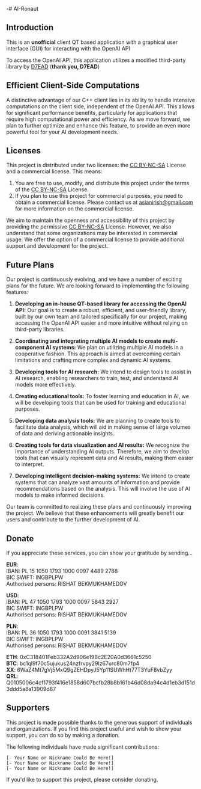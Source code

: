 -# AI-Ronaut

## Introduction

This is an **unofficial** client QT based application with a graphical user interface (GUI) for interacting with the OpenAI API

To access the OpenAI API, this application utilizes a modified third-party library by [D7EAD](https://github.com/D7EAD/liboai) (**thank you, D7EAD**)

## Efficient Client-Side Computations

A distinctive advantage of our C++ client lies in its ability to handle intensive computations on the client side, independent of the OpenAI API. This allows for significant performance benefits, particularly for applications that require high computational power and efficiency. As we move forward, we plan to further optimize and enhance this feature, to provide an even more powerful tool for your AI development needs.

## Licenses

This project is distributed under two licenses: the [CC BY-NC-SA](https://creativecommons.org/licenses/by-nc-sa/4.0/legalcode.txt) License and a commercial license. This means:

1. You are free to use, modify, and distribute this project under the terms of the [CC BY-NC-SA](https://creativecommons.org/licenses/by-nc-sa/4.0/legalcode.txt) License.
2. If you plan to use this project for commercial purposes, you need to obtain a commercial license. Please contact us at asianirish@gmail.com for more information on the commercial license.

We aim to maintain the openness and accessibility of this project by providing the permissive [CC BY-NC-SA](https://creativecommons.org/licenses/by-nc-sa/4.0/legalcode.txt) License. However, we also understand that some organizations may be interested in commercial usage. We offer the option of a commercial license to provide additional support and development for the project.


## Future Plans

Our project is continuously evolving, and we have a number of exciting plans for the future. We are looking forward to implementing the following features:

1. **Developing an in-house QT-based library for accessing the OpenAI API:** Our goal is to create a robust, efficient, and user-friendly library, built by our own team and tailored specifically for our project, making accessing the OpenAI API easier and more intuitive without relying on third-party libraries.
 
2. **Coordinating and integrating multiple AI models to create multi-component AI systems:** We plan on utilizing multiple AI models in a cooperative fashion. This approach is aimed at overcoming certain limitations and crafting more complex and dynamic AI systems.

3. **Developing tools for AI research:** We intend to design tools to assist in AI research, enabling researchers to train, test, and understand AI models more effectively.

4. **Creating educational tools:** To foster learning and education in AI, we will be developing tools that can be used for training and educational purposes.

5. **Developing data analysis tools:** We are planning to create tools to facilitate data analysis, which will aid in making sense of large volumes of data and deriving actionable insights.

6. **Creating tools for data visualization and AI results:** We recognize the importance of understanding AI outputs. Therefore, we aim to develop tools that can visually represent data and AI results, making them easier to interpret.

7. **Developing intelligent decision-making systems:** We intend to create systems that can analyze vast amounts of information and provide recommendations based on the analysis. This will involve the use of AI models to make informed decisions.

Our team is committed to realizing these plans and continuously improving the project. We believe that these enhancements will greatly benefit our users and contribute to the further development of AI.



## Donate

If you appreciate these services, you can show your gratitude by sending...

**EUR**: \
IBAN: PL 15 1050 1793 1000 0097 4489 2788 \
BIC SWIFT: INGBPLPW \
Authorised persons: RISHAT BEKMUKHAMEDOV

**USD**: \
IBAN: PL 47 1050 1793 1000 0097 5843 2927 \
BIC SWIFT: INGBPLPW \
Authorised persons: RISHAT BEKMUKHAMEDOV

**PLN**:  \
IBAN: PL 36 1050 1793 1000 0091 3841 5139 \
BIC SWIFT: INGBPLPW \
Authorised persons: RISHAT BEKMUKHAMEDOV


**ETH**: 0xC318401Feb332A2d906e19Bc2E20A0d3661c5250 \
**BTC**: bc1ql9f70c5ujukus24nzfrvpy29lz67urc80m7fp4 \
**XX**: 6WaZ4Mt7gVj5MxQ9gZEHDpyJ5Yp11SUWhHt77T3YuF8vbZyy \
**QRL**: Q0105006c4cf1793f416e1858d607bcfb28b8b161b46d08da94c4d1eb3d151d3ddd5a8a13909d87


## Supporters

This project is made possible thanks to the generous support of individuals and organizations. If you find this project useful and wish to show your support, you can do so by making a donation.

The following individuals have made significant contributions:

    [- Your Name or Nickname Could Be Here!]
    [- Your Name or Nickname Could Be Here!]
    [- Your Name or Nickname Could Be Here!]

If you'd like to support this project, please consider donating.
